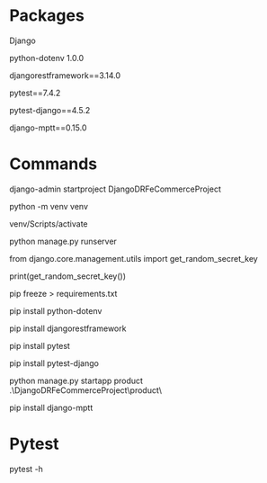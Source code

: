 # Packages

Django

python-dotenv 1.0.0

djangorestframework==3.14.0

pytest==7.4.2

pytest-django==4.5.2

django-mptt==0.15.0

# Commands

django-admin startproject DjangoDRFeCommerceProject

python -m venv venv

venv/Scripts/activate

python manage.py runserver

from django.core.management.utils import get_random_secret_key 

print(get_random_secret_key())  

pip freeze > requirements.txt   

pip install python-dotenv

pip install djangorestframework

pip install pytest

pip install pytest-django

python manage.py startapp product .\DjangoDRFeCommerceProject\product\

pip install django-mptt


# Pytest

pytest -h